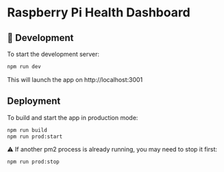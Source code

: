 # Raspberry Pi Health Dashboard

## 🚀 Development

To start the development server:

```bash
npm run dev
```
This will launch the app on http://localhost:3001

## Deployment
To build and start the app in production mode:

```bash
npm run build
npm run prod:start
```

⚠️ If another pm2 process is already running, you may need to stop it first:
```bash
npm run prod:stop
```


